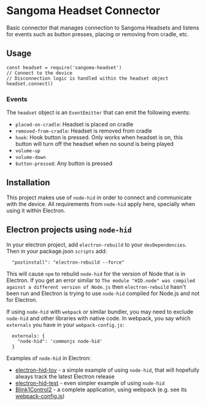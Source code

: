 # Sangoma Headset Connector

Basic connector that manages connection to Sangoma Headsets and listens for events such as button presses, placing or removing from cradle, etc.

## Usage

```
const headset = require('sangoma-headset')
// Connect to the device
// Disconnection logic is handled within the headset object
headset.connect()
```

### Events
The `headset` object is an `EventEmitter` that can emit the following events:

* `placed-on-cradle`: Headset is placed on cradle
* `removed-from-cradle`: Headset is removed from cradle
* `hook`: Hook button is pressed. Only works when headset is on, this button will turn off the headset when no sound is being played
* `volume-up`
* `volume-down`
* `button-pressed`: Any button is pressed

## Installation

This project makes use of `node-hid` in order to connect and communicate with the device. All requirements from `node-hid` apply here, specially when using it within Electron.

## Electron projects using `node-hid`
In your electron project, add `electron-rebuild` to your `devDependencies`.
Then in your package.json `scripts` add:

```
  "postinstall": "electron-rebuild --force"
```
This will cause `npm` to rebuild `node-hid` for the version of Node that is in Electron.
If you get an error similar to `The module "HID.node" was compiled against a different version of Node.js`
then `electron-rebuild` hasn't been run and Electron is trying to use `node-hid`
compiled for Node.js and not for Electron.


If using `node-hid` with `webpack` or similar bundler, you may need to exclude
`node-hid` and other libraries with native code.  In webpack, you say which
`externals` you have in your `webpack-config.js`:
```
  externals: {
    "node-hid": 'commonjs node-hid'
  }
```

Examples of `node-hid` in Electron:
* [electron-hid-toy](https://github.com/todbot/electron-hid-toy) - a simple example of using `node-hid`, that will hopefully always track the latest Electron release
* [electron-hid-test](https://github.com/todbot/electron-hid-test) - even simpler example of using `node-hid`
* [Blink1Control2](https://github.com/todbot/Blink1Control2/) - a complete application, using webpack (e.g. see its [webpack-config.js](https://github.com/todbot/Blink1Control2/blob/master/webpack.config.js))
